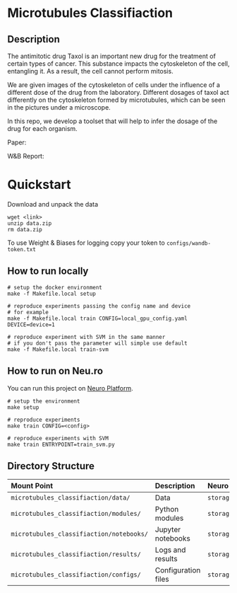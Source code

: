 # Microtubules Classifiaction

## Description

The antimitotic drug Taxol is an important new drug for the treatment of certain types of cancer. This substance impacts the cytoskeleton of the cell, entangling it. As a result, the cell cannot perform mitosis. 

We are given images of the cytoskeleton of cells under the influence of a different dose of the drug from the laboratory. Different dosages of taxol act differently on the cytoskeleton formed by microtubules, which can be seen in the pictures under a microscope.

In this repo, we develop a toolset that will help to infer the dosage of the drug for each organism.

Paper: <coming soon>

W&B Report: <coming soon>

# Quickstart

Download and unpack the data
```
wget <link>
unzip data.zip
rm data.zip
```

To use Weight & Biases for logging copy your token to `configs/wandb-token.txt`
 
## How to run locally

```
# setup the docker environment
make -f Makefile.local setup

# reproduce experiments passing the config name and device
# for example 
make -f Makefile.local train CONFIG=local_gpu_config.yaml DEVICE=device=1

# reproduce experiment with SVM in the same manner
# if you don't pass the parameter will simple use default
make -f Makefile.local train-svm
```
## How to run on Neu.ro

You can run this project on [Neuro Platform](https://neu.ro).

```
# setup the environment
make setup

# reproduce experiments 
make train CONFIG=<config>

# reproduce experiments with SVM 
make train ENTRYPOINT=train_svm.py
```


## Directory Structure

| Mount Point                                  | Description           | Neuro Storage URI                                                                  |
|:-------------------------------------------- |:--------------------- |:---------------------------------------------------------------------------- |
|`microtubules_classifiaction/data/`           | Data                  | `storage:microtubules_classifiaction/data/`                              |
|`microtubules_classifiaction/modules/`        | Python modules        | `storage:microtubules_classifiaction/modules/` |
|`microtubules_classifiaction/notebooks/`      | Jupyter notebooks     | `storage:microtubules_classifiaction/notebooks/`                         |
|`microtubules_classifiaction/results/`        | Logs and results      | `storage:microtubules_classifiaction/results/`                           |
|`microtubules_classifiaction/configs/`        | Configuration files   | `storage:microtubules_classifiaction/configs/`                           |
